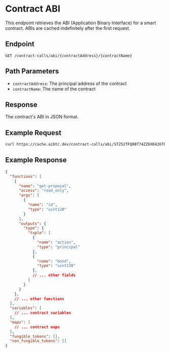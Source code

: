# Contract ABI

This endpoint retrieves the ABI (Application Binary Interface) for a smart contract. ABIs are cached indefinitely after the first request.

## Endpoint

```
GET /contract-calls/abi/{contractAddress}/{contractName}
```

## Path Parameters
- `contractAddress`: The principal address of the contract
- `contractName`: The name of the contract

## Response
The contract's ABI in JSON format.

## Example Request

```bash
curl https://cache.aibtc.dev/contract-calls/abi/ST252TFQ08T74ZZ6XK426TQNV4EXF1D4RMTTNCWFA/media3-core-proposals-v2
```

## Example Response

```json
{
  "functions": [
    {
      "name": "get-proposal",
      "access": "read_only",
      "args": [
        {
          "name": "id",
          "type": "uint128"
        }
      ],
      "outputs": {
        "type": {
          "tuple": [
            {
              "name": "action",
              "type": "principal"
            },
            {
              "name": "bond",
              "type": "uint128"
            },
            // ... other fields
          ]
        }
      }
    },
    // ... other functions
  ],
  "variables": [
    // ... contract variables
  ],
  "maps": [
    // ... contract maps
  ],
  "fungible_tokens": [],
  "non_fungible_tokens": []
}
```

